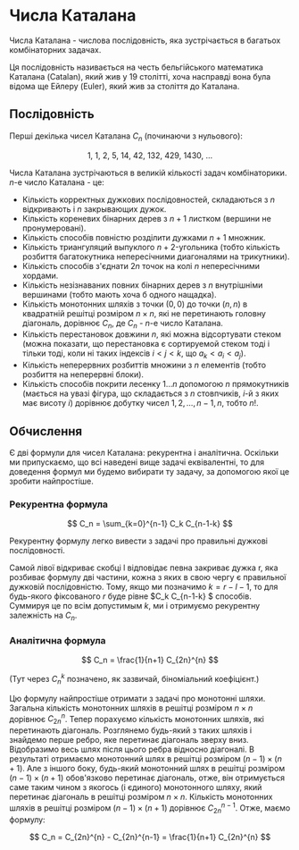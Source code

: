 # Числа Каталана

Числа Каталана - числова послідовність, яка зустрічається в багатьох комбінаторних задачах.

Ця послідовність називається на честь бельгійського математика Каталана (Catalan), який жив у 19 столітті, хоча насправді вона була відома ще Ейлеру (Euler), який жив за століття до Каталана.

## Послідовність

Перші декілька чисел Каталана $C_n$ (починаючи з нульового):

$$
1,\ 1,\ 2,\ 5,\ 14,\ 42,\ 132,\ 429,\ 1430,\ \ldots
$$

Числа Каталана зустрічаються в великій кількості задач комбінаторики. $n$-е число Каталана - це:

* Кількість корректных дужкових послідовностей, складаються з $n$ відкривають і $n$ закрывающих дужок.
* Кількість кореневих бінарних дерев з $n+1$ листком (вершини не пронумеровані).
* Кількість способів повністю розділити дужками $n+1$ множник.
* Кількість триангуляций выпуклого $n+2$-угольника (тобто кількість розбиття багатокутника непересічними диагоналями на трикутники).
* Кількість способів з'єднати $2n$ точок на колі $n$ непересічними хордами.
* Кількість незізнаваних повних бінарних дерев з $n$ внутрішніми вершинами (тобто мають хоча б одного нащадка).
* Кількість монотонних шляхів з точки $(0,0)$ до точки $(n,n)$ в квадратній решітці розміром $n \times n$, які не перетинають головну діагональ, дорівнює $C_n$, де $C_n$ - $n$-е число Каталана.
* Кількість перестановок довжини $n$, які можна відсортувати стеком (можна показати, що перестановка є сортируемой стеком тоді і тільки тоді, коли ні таких індексів $i<j<k$, що $a_k<a_i<a_j$).
* Кількість неперервних розбиттів множини з $n$ елементів (тобто розбиття на неперервні блоки).
* Кількість способів покрити лесенку $1 \ldots n$ допомогою $n$ прямокутників (мається на увазі фігура, що складається з $n$ стовпчиків, $i$-й з яких має висоту $i$) дорівнює добутку чисел $1, 2, \ldots, n-1, n$, тобто $n!$.

## Обчислення

Є дві формули для чисел Каталана: рекурентна і аналітична. Оскільки ми припускаємо, що всі наведені вище задачі еквівалентні, то для доведення формул ми будемо вибирати ту задачу, за допомогою якої це зробити найпростіше.

### Рекурентна формула

$$
C_n = \sum_{k=0}^{n-1} C_k C_{n-1-k}
$$

Рекурентну формулу легко вивести з задачі про правильні дужкові послідовності.

Самой лівої відкриває скобці l відповідає певна закриває дужка r, яка розбиває формулу дві частини, кожна з яких в свою чергу є правильної дужковій послідовністю. Тому, якщо ми позначимо $k = r-l-1$, то для будь-якого фіксованого $r$ буде рівне $C_k C_{n-1-k} $ способів. Суммируя це по всім допустимым $k$, ми і отримуємо рекурентну залежність на $C_n$.

### Аналітична формула

$$
C_n = \frac{1}{n+1} C_{2n}^{n}
$$

(Тут через $C_n^k$ позначено, як зазвичай, біноміальний коефіцієнт.)

Цю формулу найпростіше отримати з задачі про монотонні шляхи. Загальна кількість монотонних шляхів в решітці розміром $n \times n$ дорівнює $C_{2n}^{n}$. Тепер порахуємо кількість монотонних шляхів, які перетинають діагональ. Розглянемо будь-який з таких шляхів і знайдемо перше ребро, яке перетинає діагональ зверху вниз. Відобразимо весь шлях після цього ребра відносно діагоналі. В результаті отримаємо монотонний шлях в решітці розміром $(n-1) \times (n+1)$. Але з іншого боку, будь-який монотонний шлях в решітці розміром $(n-1) \times (n+1)$ обов'язково перетинає діагональ, отже, він отримується саме таким чином з якогось (і єдиного) монотонного шляху, який перетинає діагональ в решітці розміром $n \times n$. Кількість монотонних шляхів в решітці розміром $(n-1) \times (n+1)$ дорівнює $C_{2n}^{n-1}$. Отже, маємо формулу:

$$
C_n = C_{2n}^{n} - C_{2n}^{n-1} = \frac{1}{n+1} C_{2n}^{n}
$$